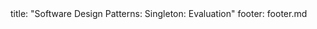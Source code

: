 <frontmatter>
title: "Software Design Patterns: Singleton: Evaluation"
footer: footer.md
</frontmatter>

<include src="unit-inPage-asFlat.md" boilerplate />